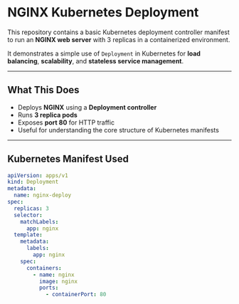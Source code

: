 # NGINX Kubernetes Deployment

This repository contains a basic Kubernetes deployment controller manifest to run an **NGINX web server** with 3 replicas in a containerized environment.

It demonstrates a simple use of `Deployment` in Kubernetes for **load balancing**, **scalability**, and **stateless service management**.

---

## What This Does

- Deploys **NGINX** using a **Deployment controller**
- Runs **3 replica pods**
- Exposes **port 80** for HTTP traffic
- Useful for understanding the core structure of Kubernetes manifests

---

## Kubernetes Manifest Used

```yaml
apiVersion: apps/v1
kind: Deployment
metadata:
  name: nginx-deploy
spec:
  replicas: 3
  selector:
    matchLabels:
      app: nginx
  template:
    metadata:
      labels:
        app: nginx
    spec:
      containers:
        - name: nginx
          image: nginx
          ports:
            - containerPort: 80

